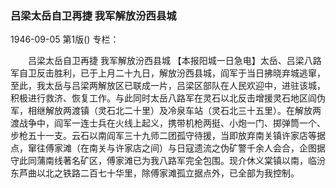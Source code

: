 ### 吕梁太岳自卫再捷  我军解放汾西县城

1946-09-05
第1版()
专栏：

　　吕梁太岳自卫再捷
    我军解放汾西县城
    【本报阳城一日急电】太岳、吕梁八路军自卫反击胜利，已于上月二十九日，解放汾西县城，阎军于当日拂晓弃城逃窜，至此，我太岳与吕梁两解放区已联成一片，吕梁区部队在人民欢迎中，进驻该城，积极进行救济、恢复工作。与此同时太岳八路军在灵石以北反击增援灵石地区阎伪军，相继解放两渡镇（灵石北二十里）及冷泉车站（灵石北三十五里）。在解放两渡战争中，阎军一连士兵在火线上起义，携带机枪两挺、小炮一门、掷弹筒一个、步枪五十一支。云石以南阎军三十九师二团孤守待援，当即放弃南关镇许家店等据点，窜往傅家滩（在南关与许家店之间）与日寇遗流之伪矿警千余人会合，企图据守此同蒲南线著名矿区，傅家滩已为我八路军完全包围。现介休义棠镇以南，临汾东芦曲以北之铁路二百七十华里，除傅家滩孤立据点外，已全部为我控制。
